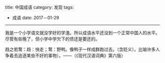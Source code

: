 title: 中国成语
category: 发现
tags:
  - 成语
date: 2017－01-29
---

我是一个小学语文就没学好的学渣。所以成语水平还没到一个正常中国人的水平。尽管有些晚了，但小学中学欠下的债还是要还的。

趋之若鹜：趋：快走；鹜：野鸭。像鸭子一样成群跑过去。（含贬义）。比喻许多人争着去追逐某些不好的事物）。——（《现代汉语词典》第六版）
